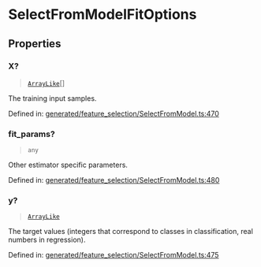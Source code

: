 # SelectFromModelFitOptions

## Properties

### X?

> [`ArrayLike`](../types/ArrayLike.md)[]

The training input samples.

Defined in:  [generated/feature\_selection/SelectFromModel.ts:470](https://github.com/transitive-bullshit/scikit-learn-ts/blob/92ab806/packages/sklearn/src/generated/feature_selection/SelectFromModel.ts#L470)

### fit\_params?

> `any`

Other estimator specific parameters.

Defined in:  [generated/feature\_selection/SelectFromModel.ts:480](https://github.com/transitive-bullshit/scikit-learn-ts/blob/92ab806/packages/sklearn/src/generated/feature_selection/SelectFromModel.ts#L480)

### y?

> [`ArrayLike`](../types/ArrayLike.md)

The target values (integers that correspond to classes in classification, real numbers in regression).

Defined in:  [generated/feature\_selection/SelectFromModel.ts:475](https://github.com/transitive-bullshit/scikit-learn-ts/blob/92ab806/packages/sklearn/src/generated/feature_selection/SelectFromModel.ts#L475)
